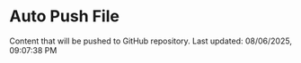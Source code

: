 # Auto Push File

Content that will be pushed to GitHub repository.
Last updated: 08/06/2025, 09:07:38 PM